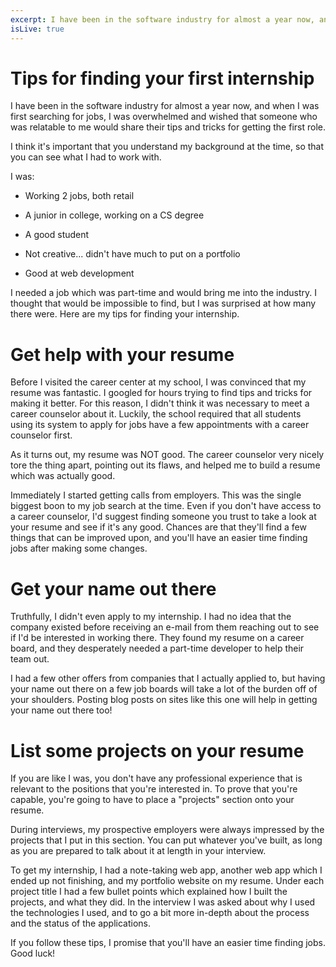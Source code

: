 ```yaml
---
excerpt: I have been in the software industry for almost a year now, and when I was first searching for jobs, I was overwhelmed and wished that someone who was relatable to me would share their tips and tricks for getting the first role.
isLive: true
---
```

# Tips for finding your first internship
I have been in the software industry for almost a year now, and when I was first searching for jobs, I was overwhelmed and wished that someone who was relatable to me would share their tips and tricks for getting the first role.

I think it's important that you understand my background at the time, so that you can see what I had to work with. 

I was: 

* Working 2 jobs, both retail

* A junior in college, working on a CS degree

* A good student

* Not creative... didn't have much to put on a portfolio

* Good at web development

I needed a job which was part-time and would bring me into the industry. I thought that would be impossible to find, but I was surprised at how many there were. Here are my tips for finding your internship.

# Get help with your resume 

Before I visited the career center at my school, I was convinced that my resume was fantastic. I googled for hours trying to find tips and tricks for making it better. For this reason, I didn't think it was necessary to meet a career counselor about it. Luckily, the school required that all students using its system to apply for jobs have a few appointments with a career counselor first.

As it turns out, my resume was NOT good. The career counselor very nicely tore the thing apart, pointing out its flaws, and helped me to build a resume which was actually good.

Immediately I started getting calls from employers. This was the single biggest boon to my job search at the time. Even if you don't have access to a career counselor, I'd suggest finding someone you trust to take a look at your resume and see if it's any good. Chances are that they'll find a few things that can be improved upon, and you'll have an easier time finding jobs after making some changes.

# Get your name out there

Truthfully, I didn't even apply to my internship. I had no idea that the company existed before receiving an e-mail from them reaching out to see if I'd be interested in working there. They found my resume on a career board, and they desperately needed a part-time developer to help their team out. 

I had a few other offers from companies that I actually applied to, but having your name out there on a few job boards will take a lot of the burden off of your shoulders. Posting blog posts on sites like this one will help in getting your name out there too!

# List some projects on your resume

If you are like I was, you don't have any professional experience that is relevant to the positions that you're interested in. To prove that you're capable, you're going to have to place a "projects" section onto your resume. 

During interviews, my prospective employers were always impressed by the projects that I put in this section. You can put whatever you've built, as long as you are prepared to talk about it at length in your interview. 

To get my internship, I had a note-taking web app, another web app which I ended up not finishing, and my portfolio website on my resume. Under each project title I had a few bullet points which explained how I built the projects, and what they did. In the interview I was asked about why I used the technologies I used, and to go a bit more in-depth about the process and the status of the applications. 


If you follow these tips, I promise that you'll have an easier time finding jobs. Good luck!